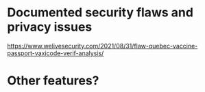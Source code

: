 
# Documented security flaws and privacy issues

https://www.welivesecurity.com/2021/08/31/flaw-quebec-vaccine-passport-vaxicode-verif-analysis/


# Other features?

